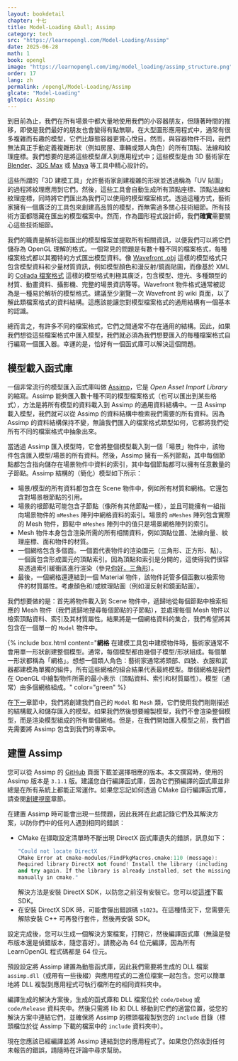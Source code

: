 ```yaml
---
layout: bookdetail
chapter: 十七
title: Model-Loading &bull; Assimp
category: tech
src: "https://learnopengl.com/Model-Loading/Assimp"
date: 2025-06-28
math: 1
book: opengl
image: "https://learnopengl.com/img/model_loading/assimp_structure.png"
order: 17
lang: zh
permalink: /opengl/Model-Loading/Assimp
glcate: "Model-Loading"
gltopic: Assimp
---
```


到目前為止，我們在所有場景中都大量地使用我們的小容器朋友，但隨著時間的推移，即使是我們最好的朋友也會變得有點無聊。在大型圖形應用程式中，通常有很多複雜而有趣的模型，它們比靜態容器更賞心悅目。然而，與容器物件不同，我們無法真正手動定義複雜形狀（例如房屋、車輛或類人角色）的所有頂點、法線和紋理座標。我們想要的是將這些模型*匯入*到應用程式中；這些模型是由 3D 藝術家在 [Blender](http://www.blender.org/)、[3DS Max](http://www.autodesk.nl/products/3ds-max/overview) 或 [Maya](http://www.autodesk.com/products/autodesk-maya/overview) 等工具中精心設計的。

這些所謂的「3D 建模工具」允許藝術家創建複雜的形狀並透過稱為「UV 貼圖」的過程將紋理應用到它們。然後，這些工具會自動生成所有頂點座標、頂點法線和紋理座標，同時將它們匯出為我們可以使用的模型檔案格式。透過這種方式，藝術家擁有一個廣泛的工具包來創建高品質的模型，而無需過多關心技術細節。所有技術方面都隱藏在匯出的模型檔案中。然而，作為圖形程式設計師，我們**確實**需要關心這些技術細節。

我們的職責是解析這些匯出的模型檔案並提取所有相關資訊，以便我們可以將它們儲存為 OpenGL 理解的格式。一個常見的問題是有數十種不同的檔案格式，每種檔案格式都以其獨特的方式匯出模型資料。像 [Wavefront .obj](http://en.wikipedia.org/wiki/Wavefront_.obj_file) 這樣的模型格式只包含模型資料和少量材質資訊，例如模型顏色和漫反射/鏡面貼圖，而像基於 XML 的 [Collada 檔案格式](http://en.wikipedia.org/wiki/COLLADA) 這樣的模型格式則極其廣泛，包含模型、燈光、多種類型的材質、動畫資料、攝影機、完整的場景資訊等等。Wavefront 物件格式通常被認為是一種易於解析的模型格式。建議至少瀏覽一次 Wavefront 的 wiki 頁面，以了解此類檔案格式的資料結構。這應該能讓您對模型檔案格式的通用結構有一個基本的認識。

總而言之，有許多不同的檔案格式，它們之間通常不存在通用的結構。因此，如果我們想從這些檔案格式中匯入模型，我們就必須為我們想要匯入的每種檔案格式自行編寫一個匯入器。幸運的是，恰好有一個函式庫可以解決這個問題。

## 模型載入函式庫

一個非常流行的模型匯入函式庫叫做 [Assimp](http://assimp.org/)，它是 _Open Asset Import Library_ 的縮寫。Assimp 能夠匯入數十種不同的模型檔案格式（也可以匯出到某些格式），方法是將所有模型的資料載入到 Assimp 的通用資料結構中。一旦 Assimp 載入模型，我們就可以從 Assimp 的資料結構中檢索我們需要的所有資料。因為 Assimp 的資料結構保持不變，無論我們匯入的檔案格式類型如何，它都將我們從所有不同的檔案格式中抽象出來。

當透過 Assimp 匯入模型時，它會將整個模型載入到一個「場景」物件中，該物件包含匯入模型/場景的所有資料。然後，Assimp 擁有一系列節點，其中每個節點都包含指向儲存在場景物件中資料的索引，其中每個節點都可以擁有任意數量的子節點。Assimp 結構的（簡化）模型如下所示：

- 場景/模型的所有資料都包含在 Scene 物件中，例如所有材質和網格。它還包含對場景根節點的引用。
- 場景的根節點可能包含子節點（像所有其他節點一樣），並且可能擁有一組指向場景物件的 `mMeshes` 陣列中網格資料的索引。場景的 `mMeshes` 陣列包含實際的 Mesh 物件，節點中 `mMeshes` 陣列中的值只是場景網格陣列的索引。
- Mesh 物件本身包含渲染所需的所有相關資料，例如頂點位置、法線向量、紋理座標、面和物件的材質。
- 一個網格包含多個面。一個面代表物件的渲染圖元（三角形、正方形、點）。一個面包含形成圖元的頂點索引。因為頂點和索引是分開的，這使得我們很容易透過索引緩衝區進行渲染（參見[你好，三角形](https://learnopengl.com/Getting-started/Hello-Triangle)）。
- 最後，一個網格還連結到一個 Material 物件，該物件託管多個函數以檢索物件的材質屬性。考慮顏色和/或紋理貼圖（例如漫反射和鏡面貼圖）。

我們想要做的是：首先將物件載入到 Scene 物件中，遞歸地從每個節點中檢索相應的 Mesh 物件（我們遞歸地搜尋每個節點的子節點），並處理每個 Mesh 物件以檢索頂點資料、索引及其材質屬性。結果將是一個網格資料的集合，我們希望將其包含在一個單一的 `Model` 物件中。

{% include box.html content="**網格**
在建模工具包中建模物件時，藝術家通常不會用單一形狀創建整個模型。通常，每個模型都由幾個子模型/形狀組成。每個單一形狀都稱為「網格」。想想一個類人角色：藝術家通常將頭部、四肢、衣服和武器都建模為單獨的組件，所有這些網格的組合結果代表最終模型。單個網格是我們在 OpenGL 中繪製物件所需的最小表示（頂點資料、索引和材質屬性）。模型（通常）由多個網格組成。" color="green" %}

在[下一](https://learnopengl.com/Model-Loading/Mesh)章節中，我們將創建我們自己的 `Model` 和 `Mesh` 類，它們使用我們剛剛描述的結構載入和儲存匯入的模型。如果我們然後想要繪製模型，我們不會渲染整個模型，而是渲染模型組成的所有單個網格。但是，在我們開始匯入模型之前，我們首先需要將 Assimp 包含到我們的專案中。

## 建置 Assimp

您可以從 Assimp 的 [GitHub](https://github.com/assimp/assimp/blob/master/Build.md) 頁面下載並選擇相應的版本。本文撰寫時，使用的 Assimp 版本是 `3.1.1` 版。建議您自行編譯函式庫，因為它們預編譯的函式庫並非總是在所有系統上都能正常運作。如果您忘記如何透過 CMake 自行編譯函式庫，請查閱[創建視窗](/opengl/Start/Creating-a-window)章節。

在建置 Assimp 時可能會出現一些問題，因此我將在此處記錄它們及其解決方案，以防你們中的任何人遇到相同的錯誤：

- CMake 在擷取設定清單時不斷出現 DirectX 函式庫遺失的錯誤，訊息如下：
  ```cpp
  "Could not locate DirectX
  CMake Error at cmake-modules/FindPkgMacros.cmake:110 (message):
  Required library DirectX not found! Install the library (including dev packages)
  and try again. If the library is already installed, set the missing variables
  manually in cmake."
  ```
  解決方法是安裝 DirectX SDK，以防您之前沒有安裝它。您可以從[這裡](http://www.microsoft.com/en-us/download/details.aspx?id=6812)下載 SDK。
- 在安裝 DirectX SDK 時，可能會彈出錯誤碼 `s1023`。在這種情況下，您需要先解除安裝 C++ 可再發行套件，然後再安裝 SDK。

設定完成後，您可以生成一個解決方案檔案，打開它，然後編譯函式庫（無論是發布版本還是偵錯版本，隨您喜好）。請務必為 64 位元編譯，因為所有 LearnOpenGL 程式碼都是 64 位元。

預設設定將 Assimp 建置為動態函式庫，因此我們需要將生成的 DLL 檔案 `assimp.dll`（或帶有一些後綴）與應用程式的二進位檔案一起包含。您可以簡單地將 DLL 複製到應用程式可執行檔所在的相同資料夾中。

編譯生成的解決方案後，生成的函式庫和 DLL 檔案位於 `code/Debug` 或 `code/Release` 資料夾中。然後只需將 lib 和 DLL 移動到它們的適當位置，從您的解決方案中連結它們，並確保將 Assimp 的標頭檔複製到您的 `include` 目錄（標頭檔位於從 Assimp 下載的檔案中的 `include` 資料夾中）。

現在您應該已經編譯並將 Assimp 連結到您的應用程式了。如果您仍然收到任何未報告的錯誤，請隨時在評論中尋求幫助。
